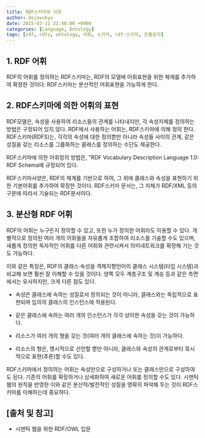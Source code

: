 ```yaml
---
title: RDF스키마와 어휘
author: dejavuhyo
date: 2015-02-11 22:46:00 +0900
categories: [Language, Ontology]
tags: [rdf, rdfs, ontology, 어휘, 스키마, rdf-스키마, 온톨로지]
---
```


## 1. RDF 어휘
RDF의 어휘를 정의하는 RDF스키마는, RDF의 모델에 어휘표현을 위한 체계를 추가하여 확장한 것이다. RDF스키마는 분산적인 어휘표현을 가능하게 한다.

## 2. RDF스키마에 의한 어휘의 표현
RDF모델은, 속성을 사용하여 리소스들의 관계를 나타내지만, 각 속성자체를 정의하는 방법은 구정되어 있지 않다. RDF에서 사용하는 어휘는, RDF스키마에 의해 정의 한다. RDF스키마(RDFS)는, 각각의 속성에 대한 정의뿐만 아니라 속성들 사이의 관계, 같은 성질을 갖는 리소스를 그룹화하는 클래스를 정의하는 수단도 제공한다.

RDF스키마에 의한 어휘정의 방법은, "RDF Vocabulary Description Language 1.0: RDF Schema에 규정되어 있다.

RDF스키마사양은, RDF의 체계를 기반으로 하여, 그 위에 클래스와 속성을 표현하기 위한 기본어휘를 추가하여 확장한 것이다. RDF스키마 문서는, 그 자체가 RDF/XML 등의 구문에 따라서 기술되는 RDF문서이다.

## 3. 분산형 RDF 어휘
RDF의 어휘는 누구든지 정의할 수 있고, 또한 누가 정의한 어휘라도 이용할 수 있다. 개별적으로 정의된 여러 개의 어휘들을 자유롭게 조합하여 리소스를 기술할 수도 있으며, 새롭게 정의한 독자적인 어휘를 다른 어휘와 관련시켜서 의미네트워크를 확장해 가는 것도 가능하다.

이와 같은 특징은, RDF의 클래스·속성을 객체지향언어의 클래스 시스템(타입 시스템)과 비교해 보면 훨씬 잘 이해할 수 있을 것이다. 양쪽 모두 계층구조 및 계승 등과 같은 측면에서는 유사하지만, 크게 다른 점도 있다.

* 속성은 클래스에 속하는 성질로서 정의되는 것이 아니라, 클래스와는 독립적으로 표현되며 임의의 클래스의 인스턴스에 적용된다.

* 같은 클래스에 속하는 여러 개의 인스턴스가 각각 상이한 속성을 갖는 것이 가능하다.

* 리소스가 여러 개의 형을 갖는 것(여러 개의 클래스에 속하는 것)이 가능하다.

* 리소스의 형은, 명시적으로 선언할 뿐만 아니라, 클래스와 속성의 관계로부터 묵시적으로 표현(추론)할 수도 있다.

RDF스키마에서 정의하는 어휘는 속성만으로 구성하거나 또는 클래스만으로 구성하여도 된다. 기존의 어휘를 확장하거나 상세화하여 새로운 어휘를 정의할 수도 있다. 시맨틱 웹의 원칙을 반영한 이와 같은 분산적/발전적인 성질을 명확히 파악해 두는 것이 RDF스키마를 이해하는데 중요하다.

## [출처 및 참고]
* 시맨틱 웹을 위한 RDF/OWL 입문
